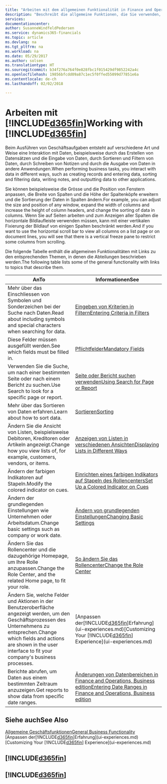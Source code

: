 ```yaml
---
title: "Arbeiten mit dem allgemeinen Funktionalität in Finance and Operations, Business edition | Microsoft Docs"
description: "Beschreibt die allgemeine Funktionen, die Sie verwenden, um die Daten in den Finance and Operations, Business edition für Aktivitäten, wie Eingabe von Werten, Sortieren von Daten und Ändern von Ansichten auszuführen."
services: 
documentationcenter: 
author: SusanneWindfeldPedersen
ms.service: dynamics365-financials
ms.topic: article
ms.devlang: na
ms.tgt_pltfrm: na
ms.workload: na
ms.date: 05/29/2017
ms.author: solsen
ms.translationtype: HT
ms.sourcegitcommit: b34f276a764f0e828fbc1f015429df9852242a4c
ms.openlocfilehash: 19856bfcdd09a87c1ec5f0ffed55099d77851e6a
ms.contentlocale: de-ch
ms.lasthandoff: 02/02/2018

---
```

# <a name="working-with-included365finincludesd365finmdmd"></a><span data-ttu-id="92404-103">Arbeiten mit [!INCLUDE[d365fin](includes/d365fin_md.md)]</span><span class="sxs-lookup"><span data-stu-id="92404-103">Working with [!INCLUDE[d365fin](includes/d365fin_md.md)]</span></span>
<span data-ttu-id="92404-104">Beim Ausführen von Geschäftsaufgaben entsteht auf verschiedene Art und Weise eine Interaktion mit Daten, beispielsweise durch das Erstellen von Datensätzen und die Eingabe von Daten, durch Sortieren und Filtern von Daten, durch Schreiben von Notizen und durch die Ausgabe von Daten in andere Anwendungen.</span><span class="sxs-lookup"><span data-stu-id="92404-104">When performing business tasks, you interact with data in different ways, such as creating records and entering data, sorting and filtering data, writing notes, and outputting data to other applications.</span></span>

<span data-ttu-id="92404-105">Sie können beispielsweise die Grösse und die Position von Fenstern anpassen, die Breite von Spalten und die Höhe der Spaltenköpfe erweitern und die Sortierung der Daten in Spalten ändern.</span><span class="sxs-lookup"><span data-stu-id="92404-105">For example, you can adjust the size and position of any window, expand the width of columns and increase the height of column headers, and change the sorting of data in columns.</span></span> <span data-ttu-id="92404-106">Wenn Sie auf Seiten arbeiten und zum Anzeigen aller Spalten die horizontale Bildlaufleiste verwenden müssen, kann mit einer vertikalen Fixierung der Bildlauf von einigen Spalten beschränkt werden.</span><span class="sxs-lookup"><span data-stu-id="92404-106">And if you want to use the horizontal scroll bar to view all columns on a list page or on document lines, you will see that there is a vertical freeze pane to restrict some columns from scrolling.</span></span>

<span data-ttu-id="92404-107">Die folgende Tabelle enthält die allgemeinen Funktionalitäten mit Links zu den entsprechenden Themen, in denen die Abteilungen beschrieben werden.</span><span class="sxs-lookup"><span data-stu-id="92404-107">The following table lists some of the general functionality with links to topics that describe them.</span></span>

| <span data-ttu-id="92404-108">An</span><span class="sxs-lookup"><span data-stu-id="92404-108">To</span></span> | <span data-ttu-id="92404-109">Informationen</span><span class="sxs-lookup"><span data-stu-id="92404-109">See</span></span> |
| --- | --- |
| <span data-ttu-id="92404-110">Mehr über das Einschliessen von Symbolen und Sonderzeichen bei der Suche nach Daten.</span><span class="sxs-lookup"><span data-stu-id="92404-110">Read about including symbols and special characters when searching for data.</span></span> |[<span data-ttu-id="92404-111">Eingeben von Kriterien in Filtern</span><span class="sxs-lookup"><span data-stu-id="92404-111">Entering Criteria in Filters</span></span>](ui-enter-criteria-filters.md) |
| <span data-ttu-id="92404-112">Diese Felder müssen ausgefüllt werden.</span><span class="sxs-lookup"><span data-stu-id="92404-112">See which fields must be filled in.</span></span> |[<span data-ttu-id="92404-113">Pflichtfelder</span><span class="sxs-lookup"><span data-stu-id="92404-113">Mandatory Fields</span></span>](ui-mandatory-fields.md) |
| <span data-ttu-id="92404-114">Verwenden Sie die Suche, um nach einer bestimmten Seite oder nach einem Bericht zu suchen.</span><span class="sxs-lookup"><span data-stu-id="92404-114">Use Search to look for a specific page or report.</span></span> |[<span data-ttu-id="92404-115">Seite oder Bericht suchen verwenden</span><span class="sxs-lookup"><span data-stu-id="92404-115">Using Search for Page or Report</span></span>](ui-search.md) |
| <span data-ttu-id="92404-116">Mehr über das Sortieren von Daten erfahren.</span><span class="sxs-lookup"><span data-stu-id="92404-116">Learn about how to sort data.</span></span> |[<span data-ttu-id="92404-117">Sortieren</span><span class="sxs-lookup"><span data-stu-id="92404-117">Sorting</span></span>](ui-sorting.md) |
| <span data-ttu-id="92404-118">Ändern Sie die Ansicht von Listen, beispielsweise Debitoren, Kreditoren oder Artikeln angezeigt.</span><span class="sxs-lookup"><span data-stu-id="92404-118">Change how you view lists of, for example, customers, vendors, or items.</span></span> |[<span data-ttu-id="92404-119">Anzeigen von Listen in verschiedenen Ansichten</span><span class="sxs-lookup"><span data-stu-id="92404-119">Displaying Lists in Different Ways</span></span>](across-display-lists-different-views.md) |
| <span data-ttu-id="92404-120">Ändern der farbigen Indikatoren auf Stapeln.</span><span class="sxs-lookup"><span data-stu-id="92404-120">Modify the colored indicator on cues.</span></span> |[<span data-ttu-id="92404-121">Einrichten eines farbigen Indikators auf Stapeln des Rollencenters</span><span class="sxs-lookup"><span data-stu-id="92404-121">Set Up a Colored Indicator on Cues</span></span>](ui-how-setup-colored-indicator-cues.md) |
| <span data-ttu-id="92404-122">Ändern der grundlegenden Einstellungen wie Unternehmen oder Arbeitsdatum.</span><span class="sxs-lookup"><span data-stu-id="92404-122">Change basic settings such as company or work date.</span></span> |[<span data-ttu-id="92404-123">Ändern von grundlegenden Einstellungen</span><span class="sxs-lookup"><span data-stu-id="92404-123">Changing Basic Settings</span></span>](ui-change-basic-settings.md) |
| <span data-ttu-id="92404-124">Ändern Sie das Rollencenter und die dazugehörige Homepage, um Ihre Rolle anzupassen.</span><span class="sxs-lookup"><span data-stu-id="92404-124">Change the Role Center, and the related Home page, to fit your role.</span></span> |[<span data-ttu-id="92404-125">So ändern Sie das Rollencenter</span><span class="sxs-lookup"><span data-stu-id="92404-125">Change the Role Center</span></span>](change-role.md) |
| <span data-ttu-id="92404-126">Ändern Sie, welche Felder und Aktionen in der Benutzeroberfläche angezeigt werden, um den Geschäftsprozessen des Unternehmens zu entsprechen.</span><span class="sxs-lookup"><span data-stu-id="92404-126">Change which fields and actions are shown in the user interface to fit your company's business processes.</span></span> |<span data-ttu-id="92404-127">[Anpassen der[!INCLUDE[d365fin](includes/d365fin_md.md)]Erfahrung](ui-experiences.md)</span><span class="sxs-lookup"><span data-stu-id="92404-127">[Customizing Your [!INCLUDE[d365fin](includes/d365fin_md.md)] Experience](ui-experiences.md)</span></span> |
| <span data-ttu-id="92404-128">Berichte abrufen, um Daten aus einem bestimmten Zeitraum anzuzeigen.</span><span class="sxs-lookup"><span data-stu-id="92404-128">Get reports to show data from specific date ranges.</span></span> |[<span data-ttu-id="92404-129">Änderungen von Datenbereichen in Finance and Operations, Business edition</span><span class="sxs-lookup"><span data-stu-id="92404-129">Entering Date Ranges in Finance and Operations, Business edition </span></span>](ui-enter-date-ranges.md) |

## <a name="see-also"></a><span data-ttu-id="92404-130">Siehe auch</span><span class="sxs-lookup"><span data-stu-id="92404-130">See Also</span></span>
[<span data-ttu-id="92404-131">Allgemeine Geschäftsfunktionen</span><span class="sxs-lookup"><span data-stu-id="92404-131">General Business Functionality</span></span>](ui-across-business-areas.md)  
<span data-ttu-id="92404-132">[Anpassen der[!INCLUDE[d365fin](includes/d365fin_md.md)]Erfahrung](ui-experiences.md)</span><span class="sxs-lookup"><span data-stu-id="92404-132">[Customizing Your [!INCLUDE[d365fin](includes/d365fin_md.md)] Experience](ui-experiences.md)</span></span>  

## [!INCLUDE[d365fin](includes/free_trial_md.md)]  
## [!INCLUDE[d365fin](includes/training_link_md.md)]

